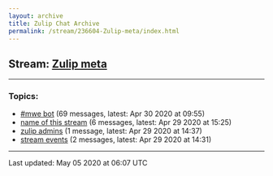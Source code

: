 ```yaml
---
layout: archive
title: Zulip Chat Archive
permalink: /stream/236604-Zulip-meta/index.html
---
```


## Stream: [Zulip meta](https://leanprover-community.github.io/archive/stream/236604-Zulip-meta/index.html)
---

### Topics:

* [#mwe bot](topic/.23mwe.20bot.html) (69 messages, latest: Apr 30 2020 at 09:55)
* [name of this stream](topic/name.20of.20this.20stream.html) (6 messages, latest: Apr 29 2020 at 15:25)
* [zulip admins](topic/zulip.20admins.html) (1 message, latest: Apr 29 2020 at 14:37)
* [stream events](topic/stream.20events.html) (2 messages, latest: Apr 29 2020 at 14:31)

<hr><p>Last updated: May 05 2020 at 06:07 UTC</p>